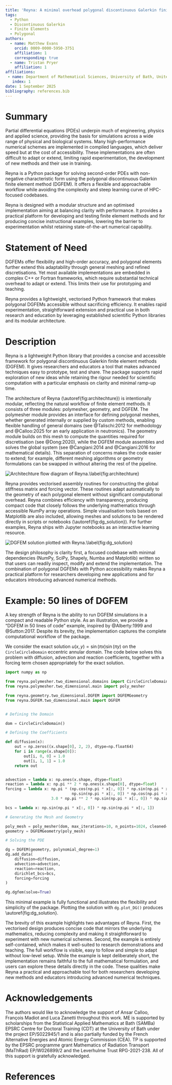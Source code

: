 ```yaml
---
title: 'Reyna: A minimal overhead polygonal discontinuous Galerkin finite element library.'
tags:
  - Python
  - Discontinuous Galerkin
  - Finite Elements
  - Polygonal
authors:
  - name: Matthew Evans
    orcid: 0009-0000-5950-3751
    affiliation: 1
    corresponding: true
  - name: Tristan Pryer
    affiliation: 1
affiliations:
 - name: Department of Mathematical Sciences, University of Bath, United Kingdom
   index: 1
date: 1 September 2025
bibliography: references.bib
---
```


# Summary

Partial differential equations (PDEs) underpin much of engineering,
physics and applied science, providing the basis for simulations
across a wide range of physical and biological systems. Many high-performance numerical schemes are implemented in compiled
languages, which deliver speed but at the cost of accessibility. These
implementations are often difficult to adapt or extend, limiting rapid
experimentation, the development of new methods and their use in
training.

Reyna is a Python package for solving second-order PDEs with
non-negative characteristic form using the polygonal discontinuous
Galerkin finite element method (DGFEM). It offers a flexible and
approachable workflow while avoiding the complexity and steep learning curve of HPC-focused codebases.

Reyna is designed with a modular structure and an optimised
implementation aiming at balancing clarity with performance. It
provides a practical platform for developing and testing finite
element methods and for producing concise instructional examples,
lowering the barrier to experimentation whilst retaining
state-of-the-art numerical capability.

# Statement of Need

DGFEMs offer flexibility and high-order accuracy, and polygonal
elements further extend this adaptability through general meshing and
refined discretisations. Yet most available implementations are
embedded in complex C++ or Fortran frameworks, which require
substantial technical overhead to adapt or extend. This limits their
use for prototyping and teaching.

Reyna provides a lightweight, vectorised Python framework that makes
polygonal DGFEMs accessible without sacrificing efficiency. It enables
rapid experimentation, straightforward extension and practical use in
both research and education by leveraging established scientific
Python libraries and its modular architecture.

# Description

Reyna is a lightweight Python library that provides a concise and
accessible framework for polygonal discontinuous Galerkin finite
element methods (DGFEM). It gives researchers and educators a tool
that makes advanced techniques easy to prototype, test and share. The
package supports rapid exploration of new ideas while retaining the
rigour needed for scientific computation with a particular emphasis on
clarity and minimal ramp-up time.

The architecture of Reyna (\autoref{fig:architechture}) is
intentionally modular, reflecting the natural workflow of finite
element methods. It consists of three modules: polymesher, geometry,
and DGFEM. The polymesher module provides an interface for defining
polygonal meshes, whether generated internally or supplied by custom
methods, enabling flexible handling of general domains (see @Talischi:2012 for methodology and @Calloo:2025 for an early application in neutronics). The geometry module builds on this mesh to
compute the quantities required for discretisation (see @Dong:2020),
while the DGFEM module assembles and solves the global system (see
@Cangiani:2014 and @Cangiani:2016 for mathematical details). This
separation of concerns makes the code easier to extend; for example, different meshing algorithms or geometry formulations can be swapped in without altering the rest of the pipeline.

![Architechture flow diagram of Reyna.\label{fig:architechture}](../branding/architechture.png)

Reyna provides vectorised assembly routines for constructing the
global stiffness matrix and forcing vector. These routines adapt
automatically to the geometry of each polygonal element without
significant computational overhead. Reyna combines efficiency with
transparency, producing compact code that closely follows the
underlying mathematics through accessible NumPy array
operations. Simple visualisation tools based on Matplotlib are also
included, allowing meshes and solutions to be rendered directly in
scripts or notebooks (\autoref{fig:dg_solution}). For further
examples, Reyna ships with Jupyter notebooks as an interactive
learning resource.

![DGFEM solution plotted with Reyna.\label{fig:dg_solution}](../branding/circlecircle_example.png)

The design philosophy is clarity first, a focused codebase with
minimal dependencies (NumPy, SciPy, Shapely, Numba and Matplotlib)
written so that users can readily inspect, modify and extend the
implementation. The combination of polygonal DGFEMs with Python
accessibility makes Reyna a practical platform for researchers
developing new applications and for educators introducing advanced
numerical methods.

# Example: 50 lines of DGFEM

A key strength of Reyna is the ability to run DGFEM simulations in a
compact and readable Python style. As an illustration, we provide a
“DGFEM in 50 lines of code” example, inspired by @Alberty:1999 and
@Sutton:2017. Despite its brevity, the implementation captures the
complete computational workflow of the package.

We consider the exact solution $u(x,y) = \sin(\pi x)\sin(\pi y)$ on
the ```CircleCircleDomain``` eccentric annular domain. The code below
solves this problem with diffusion, advection and reaction
coefficients, together with a forcing term chosen appropriately for
the exact solution.

```python
import numpy as np

from reyna.polymesher.two_dimensional.domains import CircleCircleDomain
from reyna.polymesher.two_dimensional.main import poly_mesher

from reyna.geometry.two_dimensional.DGFEM import DGFEMGeometry
from reyna.DGFEM.two_dimensional.main import DGFEM


# Defining the Domain

dom = CircleCircleDomain()

# Defining the Coefficients

def diffusion(x):
    out = np.zeros((x.shape[0], 2, 2), dtype=np.float64)
    for i in range(x.shape[0]):
        out[i, 0, 0] = 1.0
        out[i, 1, 1] = 1.0
    return out


advection = lambda x: np.ones(x.shape, dtype=float)
reaction = lambda x: np.pi ** 2 * np.ones(x.shape[0], dtype=float)
forcing = lambda x: np.pi * (np.cos(np.pi * x[:, 0]) * np.sin(np.pi * x[:, 1]) +
                             np.sin(np.pi * x[:, 0]) * np.cos(np.pi * x[:, 1])) + \
                    3.0 * np.pi ** 2 * np.sin(np.pi * x[:, 0]) * np.sin(np.pi * x[:, 1])

bcs = lambda x: np.sin(np.pi * x[:, 0]) * np.sin(np.pi * x[:, 1])

# Generating the Mesh and Geometry

poly_mesh = poly_mesher(dom, max_iterations=10, n_points=1024, cleaned=True)
geometry = DGFEMGeometry(poly_mesh)

# Solving the PDE

dg = DGFEM(geometry, polynomial_degree=1)
dg.add_data(
    diffusion=diffusion,
    advection=advection,
    reaction=reaction,
    dirichlet_bcs=bcs,
    forcing=forcing
)

dg.dgfem(solve=True)

```

This minimal example is fully functional and illustrates the flexibility and 
simplicity of the package. Plotting the solution with ```dg.plot_DG()``` 
produces \autoref{fig:dg_solution}.

The brevity of this example highlights two advantages of Reyna. First,
the vectorised design produces concise code that mirrors the
underlying mathematics, reducing complexity and making it
straightforward to experiment with new numerical schemes. Second, the
example is entirely self-contained, which makes it well-suited to
research demonstrations and teaching. The full workflow is visible,
easy to follow and simple to adapt without low-level setup. While the
example is kept deliberately short, the implementation remains
faithful to the full mathematical formulation, and users can explore
these details directly in the code. These qualities make Reyna a
practical and approachable tool for both researchers developing new
methods and educators introducing advanced numerical techniques.

# Acknowledgements

The authors would like to acknowledge the support of Ansar Calloo,
François Madiot and Luca Zanetti throughout this work. ME is supported
by scholarships from the Statistical Applied Mathematics at Bath
(SAMBa) EPSRC Centre for Doctoral Training (CDT) at the University of
Bath under the project EP/S022945/1 and is also partially funded by
the French Alternative Energies and Atomic Energy Commission (CEA). TP
is supported by the EPSRC programme grant Mathematics of Radiation
Transport (MaThRad) EP/W026899/2 and the Leverhulme Trust
RPG-2021-238. All of this support is gratefully acknowledged.

# References

